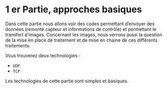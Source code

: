 # 1 er Partie, approches basiques

Dans cette partie nous allons voir des codes permettant d’envoyer des données (remonté capteur et informations de contrôle) et permettant le transfert d’images. Concernant les images, nous verrons aussi la question de la mise en place de traitement et de mise en chaine de ces différents traitements.

Vous trouverez deux technologies :
* ```UDP```
* ```TCP```

Les technologies de cette partie sont simples et basiques.